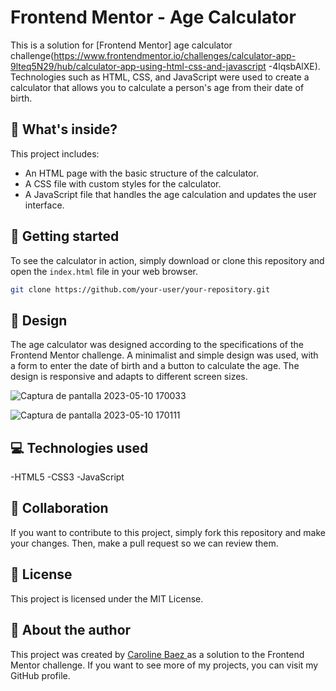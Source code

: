 

# Frontend Mentor - Age Calculator

This is a solution for [Frontend Mentor] age calculator challenge(https://www.frontendmentor.io/challenges/calculator-app-9lteq5N29/hub/calculator-app-using-html-css-and-javascript -4lqsbAlXE). Technologies such as HTML, CSS, and JavaScript were used to create a calculator that allows you to calculate a person's age from their date of birth.

## 🧐 What's inside?

This project includes:

- An HTML page with the basic structure of the calculator.
- A CSS file with custom styles for the calculator.
- A JavaScript file that handles the age calculation and updates the user interface.

## 🚀 Getting started

To see the calculator in action, simply download or clone this repository and open the `index.html` file in your web browser.

```bash
git clone https://github.com/your-user/your-repository.git
```

## 🎨 Design

The age calculator was designed according to the specifications of the Frontend Mentor challenge. A minimalist and simple design was used, with a form to enter the date of birth and a button to calculate the age. The design is responsive and adapts to different screen sizes.

![Captura de pantalla 2023-05-10 170033](https://github.com/carolinebaez/calculadora-de-edad/assets/111159807/b3775231-b790-472c-b140-57343124a702)

![Captura de pantalla 2023-05-10 170111](https://github.com/carolinebaez/calculadora-de-edad/assets/111159807/041fbd5e-2661-4e5c-ad05-3fe08272b6d6)




## 💻 Technologies used

-HTML5
-CSS3
-JavaScript

## 🤝 Collaboration

If you want to contribute to this project, simply fork this repository and make your changes. Then, make a pull request so we can review them.

## 📝 License

This project is licensed under the MIT License.

## 👤 About the author

This project was created by [Caroline Baez ](https://github.com/carolinebaez) as a solution to the Frontend Mentor challenge. If you want to see more of my projects, you can visit my GitHub profile.
